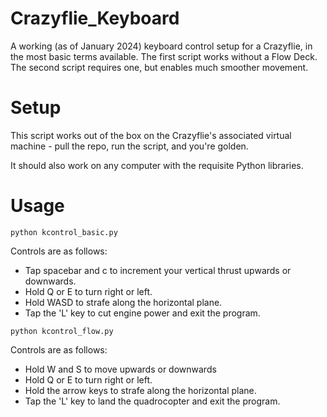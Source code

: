 # Crazyflie_Keyboard
A working (as of January 2024) keyboard control setup for a Crazyflie, in the most basic terms available. The first script works without a Flow Deck. The second script requires one, but enables much smoother movement.

# Setup

This script works out of the box on the Crazyflie's associated virtual machine - pull the repo, run the script, and you're golden. 

It should also work on any computer with the requisite Python libraries.

# Usage

```
python kcontrol_basic.py
```

Controls are as follows:

 - Tap spacebar and c to increment your vertical thrust upwards or downwards.
 - Hold Q or E to turn right or left.
 - Hold WASD to strafe along the horizontal plane.
 - Tap the 'L' key to cut engine power and exit the program.

```
python kcontrol_flow.py
```

Controls are as follows:

 - Hold W and S to move upwards or downwards
 - Hold Q or E to turn right or left.
 - Hold the arrow keys to strafe along the horizontal plane.
 - Tap the 'L' key to land the quadrocopter and exit the program.

